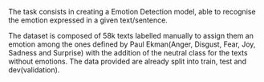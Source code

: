 The task consists in creating a Emotion Detection model, able to recognise the emotion expressed in a given text/sentence. 

The dataset is composed of 58k texts labelled manually to assign them an emotion among the ones defined by Paul Ekman(Anger, Disgust, Fear, Joy, Sadness and Surprise) with the addition of the neutral class for the texts without emotions. The data provided are already split into train, test and dev(validation).
